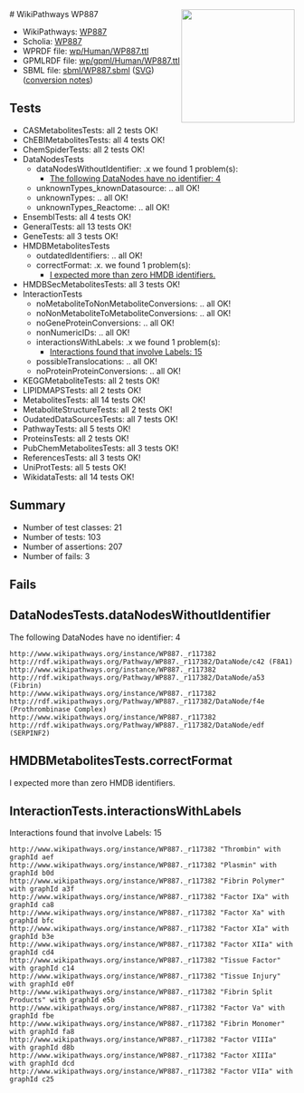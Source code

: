 <img style="float: right; width: 200px" src="../logo.png" />
# WikiPathways WP887

* WikiPathways: [WP887](https://identifiers.org/wikipathways:WP887)
* Scholia: [WP887](https://scholia.toolforge.org/wikipathways/WP887)
* WPRDF file: [wp/Human/WP887.ttl](../wp/Human/WP887.ttl)
* GPMLRDF file: [wp/gpml/Human/WP887.ttl](../wp/gpml/Human/WP887.ttl)
* SBML file: [sbml/WP887.sbml](../sbml/WP887.sbml) ([SVG](../sbml/WP887.svg)) ([conversion notes](../sbml/WP887.txt))

## Tests
* CASMetabolitesTests: all 2 tests OK!
* ChEBIMetabolitesTests: all 4 tests OK!
* ChemSpiderTests: all 2 tests OK!
* DataNodesTests
    * dataNodesWithoutIdentifier: .x we found 1 problem(s):
        * [The following DataNodes have no identifier: 4](#d2d32fa3)
    * unknownTypes_knownDatasource: .. all OK!
    * unknownTypes: .. all OK!
    * unknownTypes_Reactome: .. all OK!
* EnsemblTests: all 4 tests OK!
* GeneralTests: all 13 tests OK!
* GeneTests: all 3 tests OK!
* HMDBMetabolitesTests
    * outdatedIdentifiers: .. all OK!
    * correctFormat: .x. we found 1 problem(s):
        * [I expected more than zero HMDB identifiers.](#ad154c1e)
* HMDBSecMetabolitesTests: all 3 tests OK!
* InteractionTests
    * noMetaboliteToNonMetaboliteConversions: .. all OK!
    * noNonMetaboliteToMetaboliteConversions: .. all OK!
    * noGeneProteinConversions: .. all OK!
    * nonNumericIDs: .. all OK!
    * interactionsWithLabels: .x we found 1 problem(s):
        * [Interactions found that involve Labels: 15](#fe97a8bd)
    * possibleTranslocations: .. all OK!
    * noProteinProteinConversions: .. all OK!
* KEGGMetaboliteTests: all 2 tests OK!
* LIPIDMAPSTests: all 2 tests OK!
* MetabolitesTests: all 14 tests OK!
* MetaboliteStructureTests: all 2 tests OK!
* OudatedDataSourcesTests: all 7 tests OK!
* PathwayTests: all 5 tests OK!
* ProteinsTests: all 2 tests OK!
* PubChemMetabolitesTests: all 3 tests OK!
* ReferencesTests: all 3 tests OK!
* UniProtTests: all 5 tests OK!
* WikidataTests: all 14 tests OK!


## Summary

* Number of test classes: 21
* Number of tests: 103
* Number of assertions: 207
* Number of fails: 3

## Fails

<a name="d2d32fa3" />

## DataNodesTests.dataNodesWithoutIdentifier

The following DataNodes have no identifier: 4
```
http://www.wikipathways.org/instance/WP887._r117382 http://rdf.wikipathways.org/Pathway/WP887._r117382/DataNode/c42 (F8A1)
http://www.wikipathways.org/instance/WP887._r117382 http://rdf.wikipathways.org/Pathway/WP887._r117382/DataNode/a53 (Fibrin)
http://www.wikipathways.org/instance/WP887._r117382 http://rdf.wikipathways.org/Pathway/WP887._r117382/DataNode/f4e (Prothrombinase Complex)
http://www.wikipathways.org/instance/WP887._r117382 http://rdf.wikipathways.org/Pathway/WP887._r117382/DataNode/edf (SERPINF2)
```

<a name="ad154c1e" />

## HMDBMetabolitesTests.correctFormat

I expected more than zero HMDB identifiers.
<a name="fe97a8bd" />

## InteractionTests.interactionsWithLabels

Interactions found that involve Labels: 15
```
http://www.wikipathways.org/instance/WP887._r117382 "Thrombin" with graphId aef
http://www.wikipathways.org/instance/WP887._r117382 "Plasmin" with graphId b0d
http://www.wikipathways.org/instance/WP887._r117382 "Fibrin Polymer" with graphId a3f
http://www.wikipathways.org/instance/WP887._r117382 "Factor IXa" with graphId ca8
http://www.wikipathways.org/instance/WP887._r117382 "Factor Xa" with graphId bfc
http://www.wikipathways.org/instance/WP887._r117382 "Factor XIa" with graphId b3e
http://www.wikipathways.org/instance/WP887._r117382 "Factor XIIa" with graphId cd4
http://www.wikipathways.org/instance/WP887._r117382 "Tissue Factor" with graphId c14
http://www.wikipathways.org/instance/WP887._r117382 "Tissue Injury" with graphId e0f
http://www.wikipathways.org/instance/WP887._r117382 "Fibrin Split Products" with graphId e5b
http://www.wikipathways.org/instance/WP887._r117382 "Factor Va" with graphId fbe
http://www.wikipathways.org/instance/WP887._r117382 "Fibrin Monomer" with graphId fa8
http://www.wikipathways.org/instance/WP887._r117382 "Factor VIIIa" with graphId d8b
http://www.wikipathways.org/instance/WP887._r117382 "Factor XIIIa" with graphId dcd
http://www.wikipathways.org/instance/WP887._r117382 "Factor VIIa" with graphId c25
```

